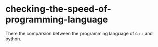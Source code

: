 # checking-the-speed-of-programming-language
There the comparsion between the programming language of c++ and python.
